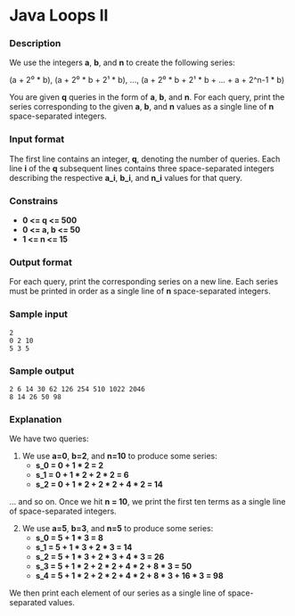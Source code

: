 # Java Loops II

### Description

We use the integers **a**, **b**, and **n** to create the following series:

(a + 2⁰ * b), (a + 2⁰ * b + 2¹ * b), ..., (a + 2⁰ * b + 2¹ * b + ... + a + 2^n-1 * b)

You are given **q** queries in the form of **a**, **b**, and **n**. For each query, print the series corresponding to
the given **a**, **b**, and **n** values as a single line of **n** space-separated integers.

### Input format

The first line contains an integer, **q**, denoting the number of queries. Each line **i** of the **q** subsequent lines
contains three space-separated integers describing the respective **a_i**, **b_i**, and **n_i** values for that query.

### Constrains

- **0 <= q <= 500**
- **0 <= a, b <= 50**
- **1 <= n <= 15**

### Output format

For each query, print the corresponding series on a new line. Each series must be printed in order as a single line
of **n** space-separated integers.

### Sample input

```
2
0 2 10
5 3 5
```

### Sample output

```
2 6 14 30 62 126 254 510 1022 2046
8 14 26 50 98
```

### Explanation

We have two queries:

1. We use **a=0**, **b=2**, and **n=10** to produce some series:
    - **s_0 = 0 + 1 * 2 = 2**
    - **s_1 = 0 + 1 * 2 + 2 * 2 = 6**
    - **s_2 = 0 + 1 * 2 + 2 * 2 + 4 * 2 = 14**

... and so on. Once we hit **n = 10**, we print the first ten terms as a single line of space-separated integers.

2. We use **a=5**, **b=3**, and **n=5** to produce some series:
    - **s_0 = 5 + 1 * 3 = 8**
    - **s_1 = 5 + 1 * 3 + 2 * 3 = 14**
    - **s_2 = 5 + 1 * 3 + 2 * 3 + 4 * 3 = 26**
    - **s_3 = 5 + 1 * 2 + 2 * 2 + 4 * 2 + 8 * 3 = 50**
    - **s_4 = 5 + 1 * 2 + 2 * 2 + 4 * 2 + 8 * 3 + 16 * 3 = 98**

We then print each element of our series as a single line of space-separated values.
